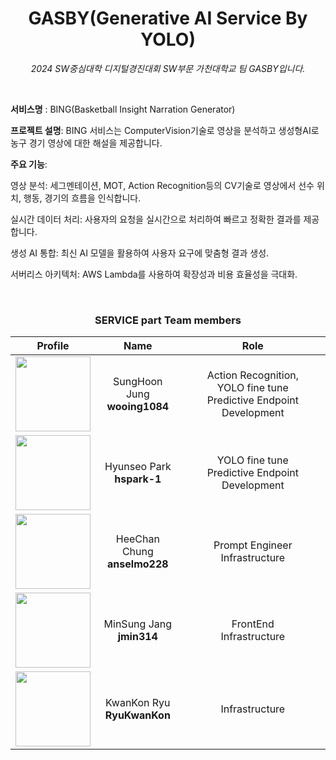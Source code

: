 <div align="center">

# GASBY(Generative AI Service By YOLO)

*2024 SW중심대학 디지털경진대회 SW부문 가천대학교 팀 GASBY입니다.*
</div>

<br>

**서비스명** : BING(Basketball Insight Narration Generator)

**프로젝트 설명**: 
BING 서비스는 ComputerVision기술로 영상을 분석하고 생성형AI로 농구 경기 영상에 대한 해설을 제공합니다. 

**주요 기능**: 

영상 분석: 세그멘테이션, MOT, Action Recognition등의 CV기술로 영상에서 선수 위치, 행동, 경기의 흐름을 인식합니다.

실시간 데이터 처리: 사용자의 요청을 실시간으로 처리하여 빠르고 정확한 결과를 제공합니다.

생성 AI 통합: 최신 AI 모델을 활용하여 사용자 요구에 맞춤형 결과 생성.

서버리스 아키텍처: AWS Lambda를 사용하여 확장성과 비용 효율성을 극대화.

<br>

<div align="center">

<h3> SERVICE part Team members </h3>

| Profile | Name | Role |
| :---: | :---: | :---: |
| <a href="https://github.com/wooing1084"><img src="https://avatars.githubusercontent.com/u/32007781?v=4" height="120px"></a> | SungHoon Jung <br> **wooing1084**| Action Recognition, <br> YOLO fine tune <br> Predictive Endpoint Development |
| <a href="https://github.com/hspark-1"><img src="https://avatars.githubusercontent.com/u/105943940?v=4" height="120px"></a> | Hyunseo Park <br> **hspark-1**| YOLO fine tune <br> Predictive Endpoint Development |
| <a href="https://github.com/anselmo228"><img src="https://avatars.githubusercontent.com/u/24919880?v=4" height="120px"></a> | HeeChan Chung <br> **anselmo228**| Prompt Engineer <br> Infrastructure |
| <a href="https://github.com/jmin314"><img src="https://avatars.githubusercontent.com/u/30928301?v=4" height="120px"></a> | MinSung Jang <br> **jmin314**| FrontEnd <br> Infrastructure |
| <a href="https://github.com/RyuKwanKon"><img src="https://avatars.githubusercontent.com/u/97783148?v=4" height="120px"></a> | KwanKon Ryu <br> **RyuKwanKon**| Infrastructure |

<br>
